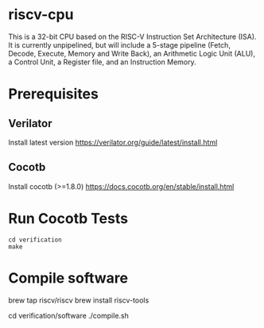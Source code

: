 # riscv-cpu
This is a 32-bit CPU based on the RISC-V Instruction Set Architecture (ISA). 
It is currently unpipelined, but will include a 5-stage pipeline (Fetch, Decode, Execute, Memory and Write Back), 
an Arithmetic Logic Unit (ALU), a Control Unit, a Register file, and an Instruction Memory. 

# Prerequisites
## Verilator
Install latest version
https://verilator.org/guide/latest/install.html

## Cocotb
Install cocotb (>=1.8.0)
https://docs.cocotb.org/en/stable/install.html

# Run Cocotb Tests
```
cd verification
make
```

# Compile software
brew tap riscv/riscv
brew install riscv-tools

cd verification/software
./compile.sh
